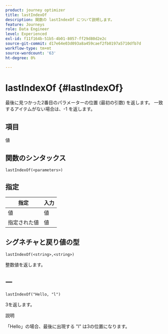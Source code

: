 ```yaml
---
product: journey optimizer
title: lastIndexOf
description: 関数の lastIndexOf について説明します。
feature: Journeys
role: Data Engineer
level: Experienced
exl-id: f11f164b-51b5-4b01-8057-ff29d80d2e2c
source-git-commit: d17e64e03d093a8a459caef2fb0197a5710dfb7d
workflow-type: tm+mt
source-wordcount: '63'
ht-degree: 0%

---
```


# lastIndexOf {#lastIndexOf}

最後に見つかった2番目のパラメーターの位置 (最初の引数) を返します。 一致するアイテムがない場合は、-1 を返します。

## 項目

値

## 関数のシンタックス

`lastIndexOf(<parameters>)`

## 指定

| 指定 | 入力 |
|-----------|------------------|
| 値 | 値 |
| 指定された値 | 値 |

## シグネチャと戻り値の型

`lastIndexOf(<string>,<string>)`

整数値を返します。

## 一

`lastIndexOf("Hello, "l")`

3を返します。

説明

「Hello」の場合、最後に出現する &quot;l&quot; は3の位置になります。
